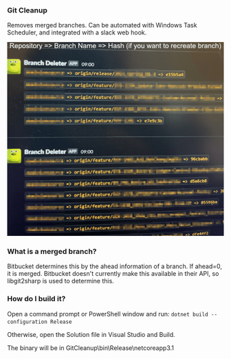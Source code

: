 ### Git Cleanup

Removes merged branches. Can be automated with Windows Task Scheduler, and integrated with a slack web hook.

![this is how it looks in slack](/slack.png)

### What is a merged branch?

Bitbucket determines this by the ahead information of a branch. If ahead=0, it is merged.
Bitbucket doesn't currently make this available in their API, so libgit2sharp is used to determine this.


### How do I build it?
Open a command prompt or PowerShell window and run: `dotnet build --configuration Release`

Otherwise, open the Solution file in Visual Studio and Build.

The binary will be in GitCleanup\bin\Release\netcoreapp3.1
